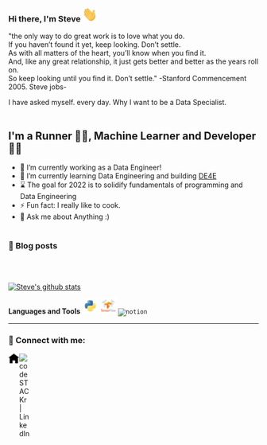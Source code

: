 ### Hi there, I'm Steve <img src="https://github.com/Steve-YJ/Steve-yj/blob/main/wave.gif" width="30" height="30">

"the only way to do great work is to love what you do.<br>
If you haven’t found it yet, keep looking. Don’t settle.<br>
As with all matters of the heart, you’ll know when you find it.<br>
And, like any great relationship, it just gets better and better as the years roll on.<br>
So keep looking until you find it. Don’t settle." -Stanford Commencement 2005. Steve jobs- <br>

I have asked myself. every day. Why I want to be a Data Specialist. 
<br></br>

## I'm a Runner 🏃🏻, Machine Learner and Developer 👨‍💻
- 🔭  I’m currently working as a Data Engineer!
- 🌱  I’m currently learning Data Engineering and building [DE4E](https://github.com/Pseudo-Lab/data-engineering-for-everybody)
- ⌛️  The goal for 2022 is to solidify fundamentals of programming and Data Engineering
- ⚡  Fun fact: I really like to cook. 
- 💬  Ask me about Anything :)
<br></br>

### 📗 Blog posts
<!-- BLOG-POST-LIST:START -->
<!-- BLOG-POST-LIST:END -->

<br></br>

[![Steve's github stats](https://github-readme-stats.vercel.app/api?username=steve-yj&show_icons=true&theme=dark)](https://github.com/steve-yj/github-readme-stats)<br>

**Languages and Tools** 
<code><img alt="Python" src="https://raw.githubusercontent.com/github/explore/80688e429a7d4ef2fca1e82350fe8e3517d3494d/topics/python/python.png" width="32"></code>
<code><img alt="tensorflow" src="https://raw.githubusercontent.com/github/explore/80688e429a7d4ef2fca1e82350fe8e3517d3494d/topics/tensorflow/tensorflow.png" width="32"></code>
<code><img alt="notion" height="20" src="http://logovectordl.com/wp-content/uploads/2019/11/notion-labs-inc-logo-vector.png"></code>

---
### 📩 Connect with me:

[<img align="left" alt="deepinsight.tisroty.com" width="22px" src="https://github.com/iconic/open-iconic/blob/master/svg/home.svg" />][website]
[<img align="left" alt="codeSTACKr | LinkedIn" width="22px" src="https://cdn.jsdelivr.net/npm/simple-icons@v3/icons/linkedin.svg" />][linkedin]


[profile]: https://www.notion.so/youngjoenlee/Steve-Lee-s-Portfolio-1425acd960b541c8a48adf8bb712c67e
[website]: https://deepinsight.tistory.com/
[linkedin]: https://www.linkedin.com/in/youngjeon-lee-50b033196/
[codewars]: https://www.codewars.com/users/Steve-Lee/stats
